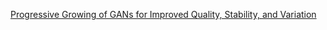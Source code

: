 [Progressive Growing of GANs for Improved Quality, Stability, and Variation](https://arxiv.org/pdf/1710.10196v3)
